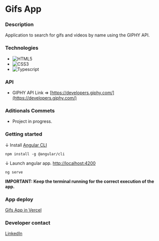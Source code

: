 # Gifs App

### Description

Application to search for gifs and videos by name using the GIPHY API.

### Technologies

- ![HTML5](https://img.shields.io/badge/html5-%23E34F26.svg?style=for-the-badge&logo=html5&logoColor=white)
- ![CSS3](https://img.shields.io/badge/css3-%231572B6.svg?style=for-the-badge&logo=css3&logoColor=white)
- ![Typescript](https://img.shields.io/badge/typescript-%23007ACC.svg?style=for-the-badge&logo=typescript&logoColor=white)

### API

- GIPHY API Link => [https://developers.giphy.com/](https://developers.giphy.com/)

### Aditionals Commets

- Project in progress.

### Getting started

↓ Install [Angular CLI](https://github.com/angular/angular-cli)

```console
npm install -g @angular/cli
```

↓ Launch angular app. [http://localhost:4200](http://localhost:4200)

```console
ng serve
```

**IMPORTANT: Keep the terminal running for the correct execution of the app.**

### App deploy

[Gifs App in Vercel]()

### Developer contact

[LinkedIn](https://www.linkedin.com/in/kevinmadrid-dev/)
